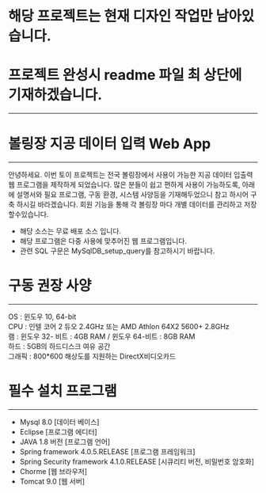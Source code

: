 # 해당 프로젝트는 현재 디자인 작업만 남아있습니다.

# 프로젝트 완성시 readme 파일 최 상단에 기재하겠습니다.

***


# 볼링장 지공 데이터 입력 Web App
***
안녕하세요.
이번 토이 프로젝트는 전국 볼링장에서 사용이 가능한 지공 데이터 입출력 웹 프로그램을 제작하게 되었습니다.
많은 분들이 쉽고 편하게 사용이 가능하도록, 아래에 설명서와
필요 프로그램, 구동 환경, 시스템 사양등을 기재해두었으니 참고 하시어 구축 하시길 바라겠습니다.
회원 기능을 통해 각 볼링장 마다 개별 데이터를 관리하고 저장할수있습니다.

* 해당 소스는 무료 배포 소스 입니다.
* 해당 프로그램은 다중 사용에 맞추어진 웹 프로그램입니다.
* 관련 SQL 구문은 MySqlDB_setup_query를 참고하시기 바랍니다.
# 구동 권장 사양
---
OS : 윈도우 10, 64-bit  
CPU : 인텔 코어 2 듀오 2.4GHz 또는 AMD Athlon 64X2 5600+ 2.8GHz  
램 : 윈도우 32- 비트 : 4GB RAM / 윈도우 64-비트 : 8GB RAM  
하드 : 5GB의 하드디스크 여유 공간  
그래픽 : 800*600 해상도를 지원하는 DirectX비디오카드  

# 필수 설치 프로그램
---
* Mysql 8.0 [데이터 베이스]  
* Eclipse [프로그램 에디터]  
* JAVA 1.8 버전 [프로그램 언어]  
* Spring framework 4.0.5.RELEASE [프로그램 프레임워크]  
* Spring Security framework 4.1.0.RELEASE [시큐리티 버전, 비밀번호 암호화]
* Chorme [웹 브라우저]  
* Tomcat 9.0 [웹 서버]  
